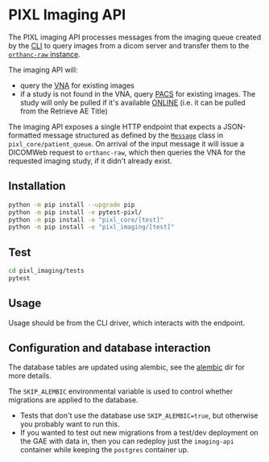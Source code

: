 # PIXL Imaging API

The PIXL imaging API processes messages from the imaging queue created by the [CLI](../cli/README.md)
to query images from a dicom server and transfer them to the [`orthanc-raw` instance](../orthanc/orthanc-raw/README.md).

The imaging API will:

- query the [VNA](https://en.wikipedia.org/wiki/Vendor_Neutral_Archive) for existing images
- if a study is not found in the VNA, query
  [PACS](https://en.wikipedia.org/wiki/Picture_archiving_and_communication_system) for existing images.
  The study will only be pulled if it's available
  [ONLINE](https://dicom.nema.org/medical/dicom/2020b/output/chtml/part03/sect_C.4.23.html) (i.e.
  it can be pulled from the Retrieve AE Title)

The imaging API exposes a single HTTP endpoint that expects a JSON-formatted message structured as defined by the
[`Message`](../pixl_core/src/core/patient_queue/message.py) class in `pixl_core/patient_queue`.
On arrival of the input message it will issue a DICOMWeb request to `orthanc-raw`, which then queries the VNA
for the requested imaging study, if it didn't already exist.

## Installation

```bash
python -m pip install --upgrade pip
python -m pip install -e pytest-pixl/
python -m pip install -e "pixl_core/[test]"
python -m pip install -e "pixl_imaging/[test]"
```

## Test


```bash
cd pixl_imaging/tests
pytest
```

## Usage

Usage should be from the CLI driver, which interacts with the endpoint.


## Configuration and database interaction

The database tables are updated using alembic, see the [alembic](alembic) dir for more details.

The `SKIP_ALEMBIC` environmental variable is used to control whether migrations are applied to the database.

- Tests that don't use the database use `SKIP_ALEMBIC=true`, but otherwise you probably want to run this.
- If you wanted to test out new migrations from a test/dev deployment on the GAE with data in,
  then you can redeploy just the `imaging-api` container while keeping the `postgres` container up. 
